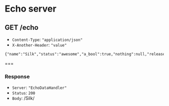 # Echo server

## GET /echo

* `Content-Type`: `"application/json"`
* `X-Another-Header`: `"value"`

```
{"name":"Silk","status":"awesome","a_bool":true,"nothing":null,"release_year":2016}
```

===

### Response

* `Server`: `"EchoDataHandler"`
* `Status`: `200`
* `Body`: /Silk/
